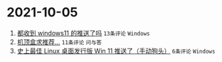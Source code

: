 # 2021-10-05

1. [都收到 windows11 的推送了吗](https://www.v2ex.com/t/805915) `13条评论` `Windows`
1. [机顶盒求推荐...](https://www.v2ex.com/t/805916) `11条评论` `问与答`
1. [史上最佳 Linux 桌面发行版 Win 11 推送了（手动狗头）](https://www.v2ex.com/t/805917) `6条评论` `Windows`
